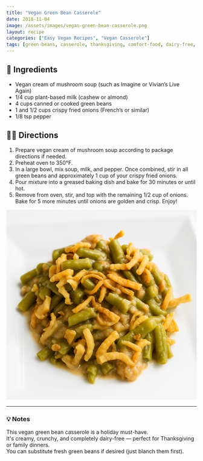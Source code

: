 ```yaml
---
title: "Vegan Green Bean Casserole"
date: 2018-11-04
image: /assets/images/vegan-green-bean-casserole.png
layout: recipe
categories: ["Easy Vegan Recipes", "Vegan Casserole"]
tags: [green-beans, casserole, thanksgiving, comfort-food, dairy-free, oven-baked]
---
```


## 🧾 Ingredients

- Vegan cream of mushroom soup (such as Imagine or Vivian’s Live Again)
- 1/4 cup plant-based milk (cashew or almond)
- 4 cups canned or cooked green beans
- 1 and 1/2 cups crispy fried onions (French’s or similar)
- 1/8 tsp pepper

## 👩‍🍳 Directions

1. Prepare vegan cream of mushroom soup according to package directions if needed.
2. Preheat oven to 350°F.
3. In a large bowl, mix soup, milk, and pepper. Once combined, stir in all green beans and approximately 1 cup of your crispy fried onions.
4. Pour mixture into a greased baking dish and bake for 30 minutes or until hot.
5. Remove from oven, stir, and top with the remaining 1/2 cup of onions. Bake for 5 more minutes until onions are golden and crisp. Enjoy!

![Vegan Green Bean Casserole](/assets/images/vegan-green-bean-casserole.png)

---

### 💡 Notes

This vegan green bean casserole is a holiday must-have.  
It's creamy, crunchy, and completely dairy-free — perfect for Thanksgiving or family dinners.  
You can substitute fresh green beans if desired (just blanch them first).
